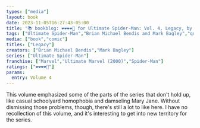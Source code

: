 ```yaml
---
types: ["media"]
layout: book
date: 2023-11-05T16:27:43-05:00
title: "📚 bookblog: ❤️❤️❤️❤️🖤 for Ultimate Spider-Man: Vol. 4, Legacy, by Brian Michael Bendis and Mark Bagley"
tags: ["Ultimate Spider-Man","Brian Michael Bendis and Mark Bagley","queerphobia","homophobia","misogyny","Spider-Man","Brian Michael Bendis","Mark Bagley"]
media: ["book","comic"]
titles: ["Legacy"]
creators: ["Brian Michael Bendis","Mark Bagley"]
series: ["Ultimate Spider-Man"]
franchise: ["Marvel","Ultimate Marvel (2000)","Spider-Man"]
ratings: ["❤️❤️❤️❤️🖤"]
params:
  entry: Volume 4
---
```


This volume emphasized some of the parts of the series that don't hold up, like casual schoolyard homophobia and damseling Mary Jane. Without dismissing those problems, though, there's still a lot to like here. I have no recollection of this volume, and it's interesting to get into new territory for the series.
